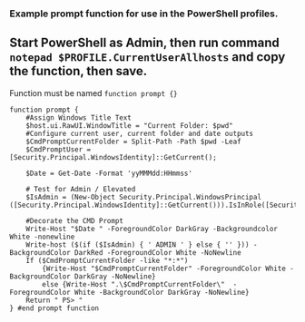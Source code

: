 
### Example prompt function for use in the PowerShell profiles. 

## Start PowerShell as Admin, then run command `notepad $PROFILE.CurrentUserAllhosts` and copy the function, then save. 

Function must be named `function prompt {}`

```
function prompt {
    #Assign Windows Title Text
    $host.ui.RawUI.WindowTitle = "Current Folder: $pwd"
    #Configure current user, current folder and date outputs
    $CmdPromptCurrentFolder = Split-Path -Path $pwd -Leaf
    $CmdPromptUser = [Security.Principal.WindowsIdentity]::GetCurrent();

    $Date = Get-Date -Format 'yyMMMdd:HHmmss'

    # Test for Admin / Elevated
    $IsAdmin = (New-Object Security.Principal.WindowsPrincipal ([Security.Principal.WindowsIdentity]::GetCurrent())).IsInRole([Security.Principal.WindowsBuiltinRole]::Administrator)

    #Decorate the CMD Prompt
    Write-Host "$Date " -ForegroundColor DarkGray -Backgroundcolor White -nonewline
    Write-host ($(if ($IsAdmin) { ' ADMIN ' } else { '' })) -BackgroundColor DarkRed -ForegroundColor White -NoNewline
    If ($CmdPromptCurrentFolder -like "*:*")
        {Write-Host "$CmdPromptCurrentFolder" -ForegroundColor White -BackgroundColor DarkGray -NoNewline}
        else {Write-Host ".\$CmdPromptCurrentFolder\"  -ForegroundColor White -BackgroundColor DarkGray -NoNewline}
	Return " PS> "
} #end prompt function
```


